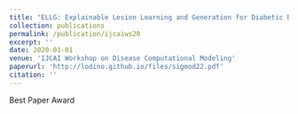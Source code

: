 ```yaml
---
title: "ELLG: Explainable Lesion Learning and Generation for Diabetic Retinopathy Detection."
collection: publications
permalink: /publication/ijcaiws20
excerpt: ''
date: 2020-01-01
venue: 'IJCAI Workshop on Disease Computational Modeling'
paperurl: 'http://lodino.github.io/files/sigmod22.pdf'
citation: ''
---
```

<!-- [Download paper here](http://lodino.github.io/files/ijcaiws20.pdf) -->
Best Paper Award